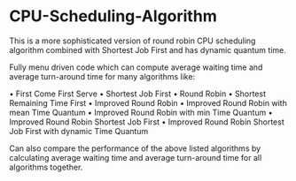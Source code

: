 # CPU-Scheduling-Algorithm
This is a more sophisticated version of round robin CPU scheduling algorithm combined with Shortest Job First and has dynamic quantum time. 

Fully menu driven code which can compute average waiting time and average turn-around time for many algorithms like:

•	First Come First Serve
•	Shortest Job First
•	Round Robin
•	Shortest Remaining Time First
•	Improved Round Robin
•	Improved Round Robin with mean Time Quantum
•	Improved Round Robin with min Time Quantum
•	Improved Round Robin Shortest Job First
•	Improved Round Robin Shortest Job First with dynamic Time Quantum

Can also compare the performance of the above listed algorithms by calculating average waiting time and average turn-around time for all algorithms together.   

